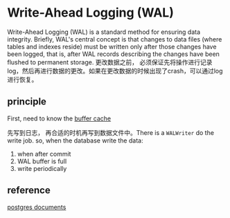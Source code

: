 # Write-Ahead Logging (WAL)

Write-Ahead Logging (WAL) is a standard method for ensuring data integrity. Briefly, WAL's central concept is that changes to data files (where tables and indexes reside) must be written only after those changes have been logged, that is, after WAL records describing the changes have been flushed to permanent storage.
更改数据之前， 必须保证先将操作进行记录log，然后再进行数据的更改。如果在更改数据的时候出现了crash，可以通过log进行恢复。

## principle

First, need to know the [buffer cache](./buffer_cache.md)

先写到日志， 再合适的时机再写到数据文件中。There is a `WALWriter` do the write job. so, when the database write the data:

1. when after commit
2. WAL buffer is full
3. write periodically

## reference

[postgres documents](https://www.postgresql.org/docs/current/wal-intro.html)